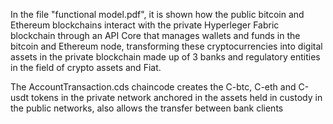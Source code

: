 In the file "functional model.pdf", it is shown how the public bitcoin and Ethereum blockchains interact with the private Hyperleger Fabric blockchain through an API Core that manages wallets and funds in the bitcoin and Ethereum node, transforming these cryptocurrencies into digital assets in the private blockchain made up of 3 banks and regulatory entities in the field of crypto assets and Fiat.

The AccountTransaction.cds chaincode creates the C-btc, C-eth and C-usdt tokens in the private network anchored in the assets held in custody in the public networks, also allows the transfer between bank clients
